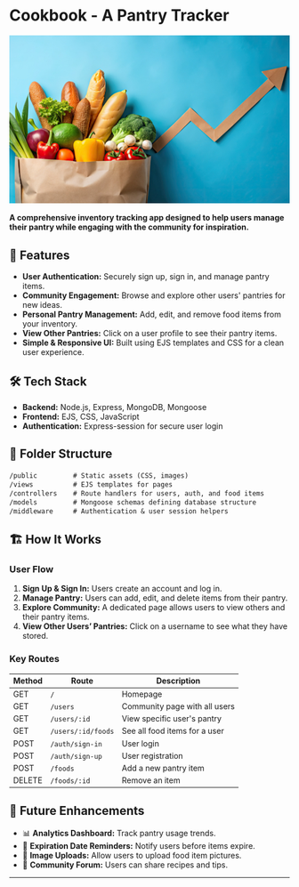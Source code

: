 # Cookbook - A Pantry Tracker

![pantry-interface](public/pantry.png)

**A comprehensive inventory tracking app designed to help users manage their pantry while engaging with the community for inspiration.**

## 🌟 Features
- **User Authentication:** Securely sign up, sign in, and manage pantry items.
- **Community Engagement:** Browse and explore other users' pantries for new ideas.
- **Personal Pantry Management:** Add, edit, and remove food items from your inventory.
- **View Other Pantries:** Click on a user profile to see their pantry items.
- **Simple & Responsive UI:** Built using EJS templates and CSS for a clean user experience.


## 🛠 Tech Stack
- **Backend:** Node.js, Express, MongoDB, Mongoose
- **Frontend:** EJS, CSS, JavaScript
- **Authentication:** Express-session for secure user login

## 📂 Folder Structure
```
/public         # Static assets (CSS, images)
/views          # EJS templates for pages
/controllers    # Route handlers for users, auth, and food items
/models         # Mongoose schemas defining database structure
/middleware     # Authentication & user session helpers
```

## 🏗️ How It Works

### User Flow
1. **Sign Up & Sign In:** Users create an account and log in.
2. **Manage Pantry:** Users can add, edit, and delete items from their pantry.
3. **Explore Community:** A dedicated page allows users to view others and their pantry items.
4. **View Other Users’ Pantries:** Click on a username to see what they have stored.

### Key Routes
| Method | Route | Description |
|--------|----------------|-------------------------|
| GET | `/` | Homepage |
| GET | `/users` | Community page with all users |
| GET | `/users/:id` | View specific user's pantry |
| GET | `/users/:id/foods` | See all food items for a user |
| POST | `/auth/sign-in` | User login |
| POST | `/auth/sign-up` | User registration |
| POST | `/foods` | Add a new pantry item |
| DELETE | `/foods/:id` | Remove an item |

## 📌 Future Enhancements
- 📊 **Analytics Dashboard:** Track pantry usage trends.
- 📆 **Expiration Date Reminders:** Notify users before items expire.
- 📸 **Image Uploads:** Allow users to upload food item pictures.
- 📢 **Community Forum:** Users can share recipes and tips.

---



